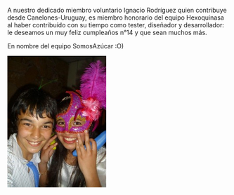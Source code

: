 <html><body><p>A nuestro dedicado miembro voluntario Ignacio Rodríguez quien contribuye desde Canelones-Uruguay, es miembro honorario del equipo Hexoquinasa al haber contribuído con su tiempo como tester, diseñador y desarrollador: le deseamos un muy feliz cumpleaños n°14 y que sean muchos más.



En nombre del equipo SomosAzúcar :O)

<a href="/files/2013/04/Ignacio-2013-foto-perfil.jpg"><img src="/files/2013/04/Ignacio-2013-foto-perfil-225x300.jpg" alt="" title="Ignacio 2013 foto perfil" width="225" height="300" class="alignleft size-medium wp-image-321"></a></p></body></html>